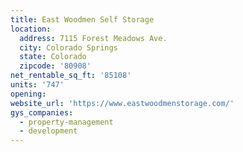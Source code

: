 ```yaml
---
title: East Woodmen Self Storage
location:
  address: 7115 Forest Meadows Ave.
  city: Colorado Springs
  state: Colorado
  zipcode: '80908'
net_rentable_sq_ft: '85108'
units: '747'
opening:
website_url: 'https://www.eastwoodmenstorage.com/'
gys_companies:
  - property-management
  - development
---
```


